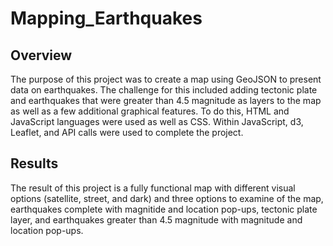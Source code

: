 # Mapping_Earthquakes

## Overview
The purpose of this project was to create a map using GeoJSON to present data on earthquakes. The challenge for this included adding tectonic plate and earthquakes that were greater than 4.5 magnitude as layers to the map as well as a few additional graphical features. To do this, HTML and JavaScript languages were used as well as CSS. Within JavaScript, d3, Leaflet, and API calls were used to complete the project. 

## Results
The result of this project is a fully functional map with different visual options (satellite, street, and dark) and three options to examine of the map, earthquakes complete with magnitide and location pop-ups, tectonic plate layer, and earthquakes greater than 4.5 magnitude with magnitude and location pop-ups. 

